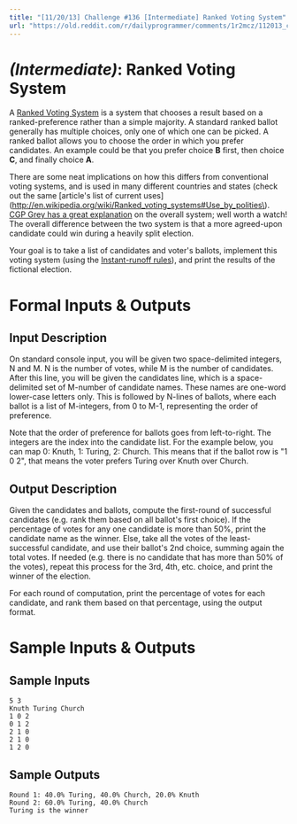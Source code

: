 ```yaml
---
title: "[11/20/13] Challenge #136 [Intermediate] Ranked Voting System"
url: "https://old.reddit.com/r/dailyprogrammer/comments/1r2mcz/112013_challenge_136_intermediate_ranked_voting/"
---
```


# [](#IntermediateIcon) *(Intermediate)*: Ranked Voting System

A [Ranked Voting System](http://en.wikipedia.org/wiki/Ranked_voting_systems) is a system that chooses a result based on a ranked-preference rather than a simple majority. A standard ranked ballot generally has multiple choices, only one of which one can be picked. A ranked ballot allows you to choose the order in which you prefer candidates. An example could be that you prefer choice **B** first, then choice **C**, and finally choice **A**.

There are some neat implications on how this differs from conventional voting systems, and is used in many different countries and states (check out the same [article's list of current uses](http://en.wikipedia.org/wiki/Ranked_voting_systems#Use_by_polities\). [CGP Grey has a great explanation](http://www.youtube.com/watch?v=3Y3jE3B8HsE) on the overall system; well worth a watch! The overall difference between the two system is that a more agreed-upon candidate could win during a heavily split election.

Your goal is to take a list of candidates and voter's ballots, implement this voting system (using the [Instant-runoff rules](http://en.wikipedia.org/wiki/Instant-runoff_voting)), and print the results of the fictional election.

# Formal Inputs & Outputs
## Input Description

On standard console input, you will be given two space-delimited integers, N and M. N is the number of votes, while M is the number of candidates. After this line, you will be given the candidates line, which is a space-delimited set of M-number of candidate names. These names are one-word lower-case letters only. This is followed by N-lines of ballots, where each ballot is a list of M-integers, from 0 to M-1, representing the order of preference.

Note that the order of preference for ballots goes from left-to-right. The integers are the index into the candidate list. For the example below, you can map 0: Knuth, 1: Turing, 2: Church. This means that if the ballot row is "1 0 2", that means the voter prefers Turing over Knuth over Church.

## Output Description

Given the candidates and ballots, compute the first-round of successful candidates (e.g. rank them based on all ballot's first choice). If the percentage of votes for any one candidate is more than 50%, print the candidate name as the winner. Else, take all the votes of the least-successful candidate, and use their ballot's 2nd choice, summing again the total votes. If needed (e.g. there is no candidate that has more than 50% of the votes), repeat this process for the 3rd, 4th, etc. choice, and print the winner of the election.

For each round of computation, print the percentage of votes for each candidate, and rank them based on that percentage, using the output format.

# Sample Inputs & Outputs
## Sample Inputs

    5 3
    Knuth Turing Church
    1 0 2
    0 1 2
    2 1 0
    2 1 0
    1 2 0

## Sample Outputs

    Round 1: 40.0% Turing, 40.0% Church, 20.0% Knuth
    Round 2: 60.0% Turing, 40.0% Church
    Turing is the winner
